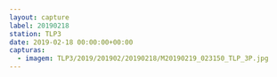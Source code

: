 ```yaml
---
layout: capture
label: 20190218
station: TLP3
date: 2019-02-18 00:00:00+00:00
capturas:
  - imagem: TLP3/2019/201902/20190218/M20190219_023150_TLP_3P.jpg
---
```

